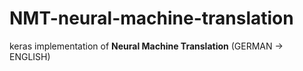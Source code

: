# NMT-neural-machine-translation
keras implementation of **Neural Machine Translation** (GERMAN -> ENGLISH)
